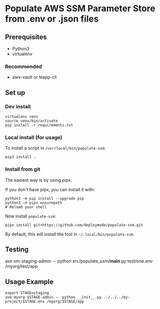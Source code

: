 Populate AWS SSM Parameter Store from .env or .json files
=================================================

## Prerequisites

* Python3
* virtualenv

### Recommended

* aws-vault or leapp-cli

## Set up

### Dev install

```shell
virtualenv venv
source venv/bin/activate
pip install -r requirements.txt
```

### Local install (for usage)

To install a script in `/usr/local/bin/populate-ssm`:

```shell
pip3 install .
```

### Install from git

The easiest way is by using pipx.

If you don't have pipx, you can install it with:

```shell
python3 -m pip install --upgrade pip
python3 -m pipx ensurepath
# Reload your shell
```

Now install `populate-ssm`:
```shell
pipx install git+https://github.com/deploymode/populate-ssm.git
```

By default, this will install the tool in `~/.local/bin/populate-ssm`.

## Testing

ave om-staging-admin -- python src/populate_ssm/__main__.py test/one.env /myorg/test/app


## Usage Example

```shell
export STAGE=staging
ave myorg-$STAGE-admin -- python __init__.py ../../../my-project/$STAGE.env /myorg/$STAGE/app
```